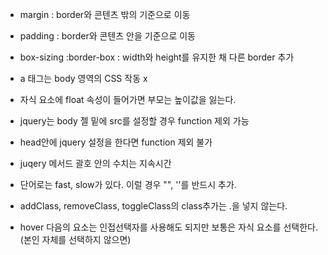 * margin : border와 콘텐츠 밖의 기준으로 이동

* padding : border와 콘텐츠 안을 기준으로 이동

* box-sizing :border-box : width와 height를 유지한 채 다른 border 추가

* a 태그는 body 영역의 CSS 작동 x

* 자식 요소에 float 속성이 들어가면 부모는 높이값을 잃는다.

* jquery는 body 젤 밑에 src를 설정할 경우 function 제외 가능

* head안에 jquery 설정을 한다면 function 제외 불가

* juqery 메서드 괄호 안의 수치는 지속시간

* 단어로는 fast, slow가 있다. 이럴 경우 "", ''를 반드시 추가.

* addClass, removeClass, toggleClass의 class추가는 .을 넣지 않는다.

* hover 다음의 요소는 인접선택자를 사용해도 되지만 보통은 자식 요소를 선택한다. (본인 자체를 선택하지 않으면)
